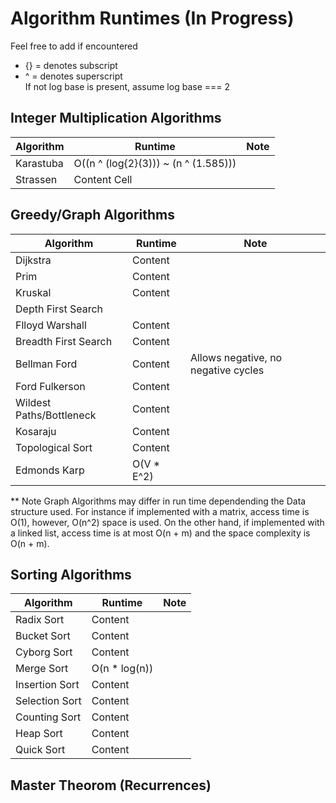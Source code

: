 # Algorithm Runtimes (In Progress) 

Feel free to add if encountered 
* {} =  denotes subscript 
* ^ = denotes superscript </br>
If not log base is present, assume log base === 2 

## Integer Multiplication Algorithms 

| Algorithm  | Runtime | Note 
| ------------- | ------------- | ------------- |
|  Karastuba    | O((n ^ (log{2}(3))) ~ (n ^ (1.585))) |               |
|  Strassen     | Content Cell  |               | 


## Greedy/Graph Algorithms


| Algorithm  | Runtime | Note 
| ------------- | ------------- | ------------- |
| Dijkstra           | Content   |               |
| Prim               | Content   |               |
| Kruskal            | Content   |               |
| Depth First Search |           |               |
| Flloyd Warshall    | Content   |               |
| Breadth First Search | Content  |               |
| Bellman Ford        | Content | Allows negative, no negative cycles |
| Ford Fulkerson      | Content  |               |
| Wildest Paths/Bottleneck       | Content  |               |
| Kosaraju             | Content  |               |
| Topological Sort    | Content |               |
| Edmonds Karp      | O(V * E^2)  |               |

** Note Graph Algorithms may differ in run time dependending the Data structure used.
For instance if implemented with a matrix, access time is O(1), however, O(n^2) space
is used. On the other hand, if implemented with a linked list, access time is at most 
O(n + m) and the space complexity is O(n + m). 

## Sorting Algorithms 

| Algorithm  | Runtime | Note 
| ------------- | ------------- | ------------- |
| Radix Sort    | Content  |               |
| Bucket Sort    | Content |               |
| Cyborg Sort    | Content |               |
| Merge Sort     |   O(n * log(n))     |               |
| Insertion Sort  | Content |               |
| Selection Sort  | Content |               |
| Counting Sort   | Content |               |
| Heap Sort      | Content |               |
| Quick Sort     | Content |               |

## Master Theorom (Recurrences)




